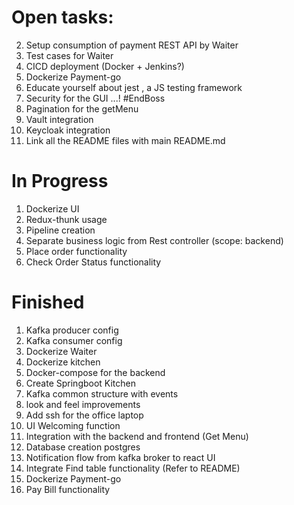 # Open tasks:

2. Setup consumption of payment REST API by Waiter
3. Test cases for Waiter
6. CICD deployment (Docker + Jenkins?)
8. Dockerize Payment-go
9. Educate yourself about jest , a JS testing framework
10. Security for the GUI ...! #EndBoss
11. Pagination for the getMenu
12. Vault integration 
13. Keycloak integration
17. Link all the README files with main README.md

# In Progress
1. Dockerize UI
2. Redux-thunk usage
3. Pipeline creation
4. Separate business logic from Rest controller (scope: backend)
5. Place order functionality
6. Check Order Status functionality

# Finished
1. Kafka producer config
2. Kafka consumer config
3. Dockerize Waiter
4. Dockerize kitchen
5. Docker-compose for the backend
6. Create Springboot Kitchen
7. Kafka common structure with events 
8. look and feel improvements
9. Add ssh for the office laptop
10. UI Welcoming function
11. Integration with the backend and frontend (Get Menu)
12. Database creation postgres
13. Notification flow from kafka broker to react UI
14. Integrate Find table functionality (Refer to README)
15. Dockerize Payment-go
16. Pay Bill functionality








